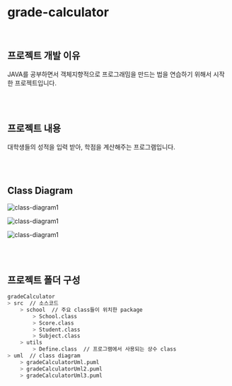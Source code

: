 # grade-calculator

<br/>

## 프로젝트 개발 이유

JAVA를 공부하면서 객체지향적으로 프로그래밈을 만드는 법을 연습하기 위해서 시작한 프로젝트입니다.

<br/>

<br/>

## 프로젝트 내용

대학생들의 성적을 입력 받아, 학점을 계산해주는 프로그램입니다. 

<br/>

<br/>

## Class Diagram

![class-diagram1](http://www.plantuml.com/plantuml/proxy?src=https://raw.githubusercontent.com/Hyuk1996/grade-calculator/master/gradeCalculator/uml/gradeCalculatorUml.puml)

![class-diagram1](http://www.plantuml.com/plantuml/proxy?src=https://raw.githubusercontent.com/Hyuk1996/grade-calculator/master/gradeCalculator/uml/gradeCalculatorUml2.puml)

![class-diagram1](http://www.plantuml.com/plantuml/proxy?src=https://raw.githubusercontent.com/Hyuk1996/grade-calculator/master/gradeCalculator/uml/gradeCalculatorUml3.puml)

<br/>

<br/>

## 프로젝트 폴더 구성

~~~bash
gradeCalculator
> src  // 소스코드
	> school  // 주요 class들이 위치한 package
		> School.class
		> Score.class
		> Student.class
		> Subject.class
	> utils 
		> Define.class  // 프로그램에서 사용되는 상수 class 
> uml  // class diagram
	> gradeCalculatorUml.puml
	> gradeCalculatorUml2.puml
	> gradeCalculatorUml3.puml
~~~

